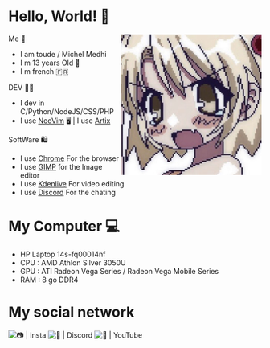 # Hello, World! 👋


<img src="، 𝔭𝔧𝔪𝔠𝔞𝔣𝔢.jpg" align="right" width="280">

Me 👦 
- I am toude / Michel Medhi                    
- I m 13 years Old 🎂
- I m french 🇫🇷

DEV 👨‍💻
- I dev in C/Python/NodeJS/CSS/PHP 
- I use [NeoVim](https://neovim.io/) 🖥️ | I use [Artix](https://artixlinux.org/)

SoftWare 🛍️
- I use [Chrome](chrome.com) For the browser
- I use [GIMP](https://www.gimp.org/downloads/) for the Image editor
- I use [Kdenlive](Kdenlive.org) For video editing
- I use [Discord](discord.com) For the chating

# My Computer 💻
        
- HP Laptop 14s-fq00014nf 
- CPU : AMD Athlon Silver 3050U
- GPU : ATI Radeon Vega Series / Radeon Vega Mobile Series
- RAM : 8 go DDR4


# My social network 

![📷 | Insta](https://www.instagram.com/toudearch/) ![💬 | Discord](https://discord.gg/NhVT87VB5S) ![🎥 | YouTube](https://www.youtube.com/channel/UCGsDq-0RqxDfNLo-XGV5k_w)

